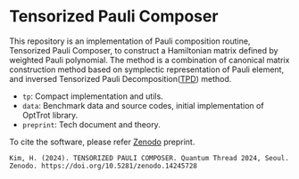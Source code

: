 # Tensorized Pauli Composer

This repository is an implementation of Pauli composition routine, Tensorized Pauli Composer,
to construct a Hamiltonian matrix defined by weighted Pauli polynomial.
The method is a combination of canonical matrix construction method based on symplectic representation of Pauli element,
and inversed Tensorized Pauli Decomposition([TPD](https://iopscience.iop.org/article/10.1088/1402-4896/ad6499)) method.

- `tp`: Compact implementation and utils.
- `data`: Benchmark data and source codes, initial implementation of OptTrot library.
- `preprint`: Tech document and theory.

To cite the software, please refer [Zenodo](https://zenodo.org/records/14245728) 
preprint.

```
Kim, H. (2024). TENSORIZED PAULI COMPOSER. Quantum Thread 2024, Seoul. Zenodo. https://doi.org/10.5281/zenodo.14245728
```
